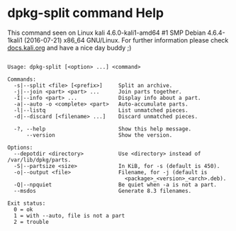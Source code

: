 # dpkg-split command Help
 
 This command seen on Linux kali 4.6.0-kali1-amd64 #1 SMP Debian 4.6.4-1kali1 (2016-07-21) x86_64 GNU/Linux. For further information please check [docs.kali.org](docs.kali.org) and have a nice day buddy ;) 

~~~

Usage: dpkg-split [<option> ...] <command>

Commands:
  -s|--split <file> [<prefix>]     Split an archive.
  -j|--join <part> <part> ...      Join parts together.
  -I|--info <part> ...             Display info about a part.
  -a|--auto -o <complete> <part>   Auto-accumulate parts.
  -l|--listq                       List unmatched pieces.
  -d|--discard [<filename> ...]    Discard unmatched pieces.

  -?, --help                       Show this help message.
      --version                    Show the version.

Options:
  --depotdir <directory>           Use <directory> instead of /var/lib/dpkg/parts.
  -S|--partsize <size>             In KiB, for -s (default is 450).
  -o|--output <file>               Filename, for -j (default is
                                     <package>_<version>_<arch>.deb).
  -Q|--npquiet                     Be quiet when -a is not a part.
  --msdos                          Generate 8.3 filenames.

Exit status:
  0 = ok
  1 = with --auto, file is not a part
  2 = trouble

~~~

